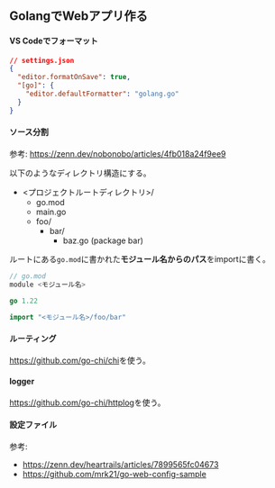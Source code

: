 GolangでWebアプリ作る
--------------------------

#### VS Codeでフォーマット

```json
// settings.json
{
  "editor.formatOnSave": true,
  "[go]": {
    "editor.defaultFormatter": "golang.go"
  }
}
```

#### ソース分割

参考: <https://zenn.dev/nobonobo/articles/4fb018a24f9ee9>

以下のようなディレクトリ構造にする。

- <プロジェクトルートディレクトリ>/
  - go.mod
  - main.go
  - foo/
    - bar/
      - baz.go (package bar)

ルートにある`go.mod`に書かれた**モジュール名からのパス**をimportに書く。

```go
// go.mod
module <モジュール名>

go 1.22
```

```go
import "<モジュール名>/foo/bar"
```


#### ルーティング

<https://github.com/go-chi/chi>を使う。


#### logger

<https://github.com/go-chi/httplog>を使う。


#### 設定ファイル

参考:
- <https://zenn.dev/heartrails/articles/7899565fc04673>
- <https://github.com/mrk21/go-web-config-sample>
